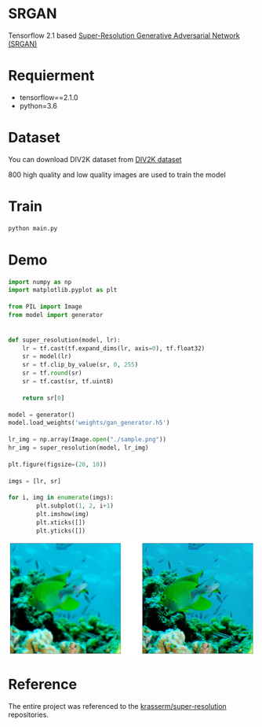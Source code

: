 # SRGAN

Tensorflow 2.1 based [Super-Resolution Generative Adversarial Network (SRGAN)](https://arxiv.org/abs/1609.04802)

# Requierment
- tensorflow==2.1.0
- python=3.6

# Dataset
You can download DIV2K dataset from [DIV2K dataset](https://data.vision.ee.ethz.ch/cvl/DIV2K/)

800 high quality and low quality images are used to train the model

# Train
```python
python main.py
```

# Demo
```python
import numpy as np
import matplotlib.pyplot as plt

from PIL import Image
from model import generator


def super_resolution(model, lr):
    lr = tf.cast(tf.expand_dims(lr, axis=0), tf.float32)
    sr = model(lr)
    sr = tf.clip_by_value(sr, 0, 255)
    sr = tf.round(sr)
    sr = tf.cast(sr, tf.uint8)
    
    return sr[0]

model = generator()
model.load_weights('weights/gan_generator.h5')

lr_img = np.array(Image.open("./sample.png"))
hr_img = super_resolution(model, lr_img)

plt.figure(figsize=(20, 10))

imgs = [lr, sr]

for i, img in enumerate(imgs):
        plt.subplot(1, 2, i+1)
        plt.imshow(img)
        plt.xticks([])
        plt.yticks([])
```
![result](sample/sample.png)

# Reference
The entire project was referenced to the [krasserm/super-resolution](https://github.com/krasserm/super-resolution) repositories.
